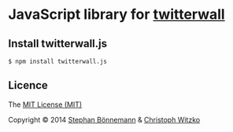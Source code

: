 # JavaScript library for [twitterwall](https://github.com/conc-at/twitterwall)

## Install twitterwall.js

    $ npm install twitterwall.js

## Licence

The [MIT License (MIT)](http://opensource.org/licenses/MIT)

Copyright © 2014 [Stephan Bönnemann](https://twitter.com/boennemann) & [Christoph Witzko](https://twitter.com/christophwitzko)
